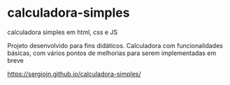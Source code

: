 # calculadora-simples
calculadora simples em html, css e JS 

Projeto desenvolvido para fins didáticos. Calculadora com funcionalidades básicas, com vários pontos de melhorias para serem implementadas em breve 


https://sergiojn.github.io/calculadora-simples/
